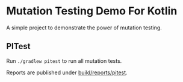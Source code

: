 # Mutation Testing Demo For Kotlin

A simple project to demonstrate the power of mutation testing.

## PITest

Run `./gradlew pitest` to run all mutation tests.

Reports are published under [build/reports/pitest](build/reports/pitest).
